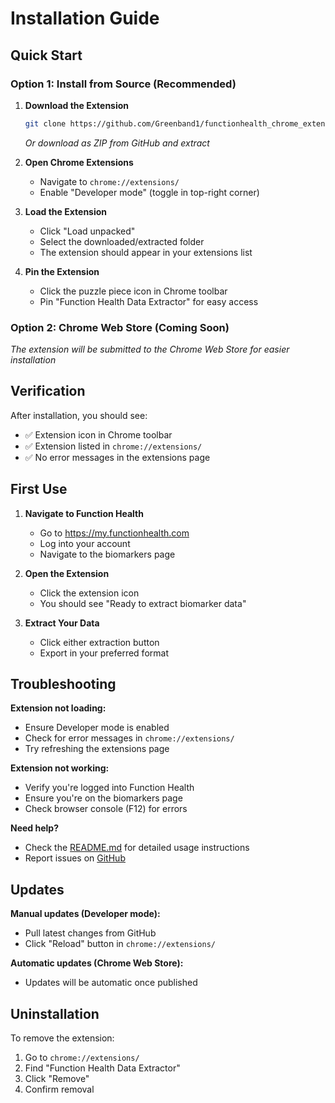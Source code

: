# Installation Guide

## Quick Start

### Option 1: Install from Source (Recommended)

1. **Download the Extension**
   ```bash
   git clone https://github.com/Greenband1/functionhealth_chrome_extension.git
   ```
   *Or download as ZIP from GitHub and extract*

2. **Open Chrome Extensions**
   - Navigate to `chrome://extensions/`
   - Enable "Developer mode" (toggle in top-right corner)

3. **Load the Extension**
   - Click "Load unpacked"
   - Select the downloaded/extracted folder
   - The extension should appear in your extensions list

4. **Pin the Extension**
   - Click the puzzle piece icon in Chrome toolbar
   - Pin "Function Health Data Extractor" for easy access

### Option 2: Chrome Web Store (Coming Soon)
*The extension will be submitted to the Chrome Web Store for easier installation*

## Verification

After installation, you should see:
- ✅ Extension icon in Chrome toolbar
- ✅ Extension listed in `chrome://extensions/`
- ✅ No error messages in the extensions page

## First Use

1. **Navigate to Function Health**
   - Go to https://my.functionhealth.com
   - Log into your account
   - Navigate to the biomarkers page

2. **Open the Extension**
   - Click the extension icon
   - You should see "Ready to extract biomarker data"

3. **Extract Your Data**
   - Click either extraction button
   - Export in your preferred format

## Troubleshooting

**Extension not loading:**
- Ensure Developer mode is enabled
- Check for error messages in `chrome://extensions/`
- Try refreshing the extensions page

**Extension not working:**
- Verify you're logged into Function Health
- Ensure you're on the biomarkers page
- Check browser console (F12) for errors

**Need help?**
- Check the [README.md](README.md) for detailed usage instructions
- Report issues on [GitHub](https://github.com/Greenband1/functionhealth_chrome_extension/issues)

## Updates

**Manual updates (Developer mode):**
- Pull latest changes from GitHub
- Click "Reload" button in `chrome://extensions/`

**Automatic updates (Chrome Web Store):**
- Updates will be automatic once published

## Uninstallation

To remove the extension:
1. Go to `chrome://extensions/`
2. Find "Function Health Data Extractor"
3. Click "Remove"
4. Confirm removal
